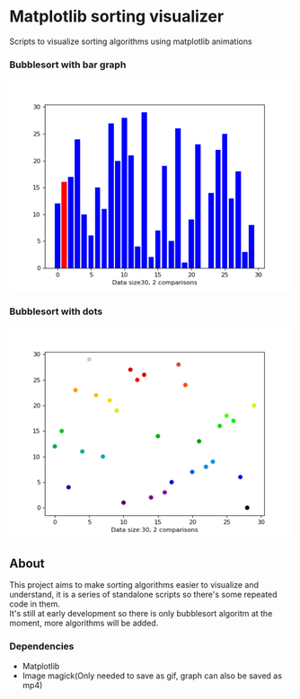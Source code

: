 # Matplotlib sorting visualizer
Scripts to visualize sorting algorithms using matplotlib animations
### Bubblesort with bar graph
![](/gifs/bar_bubblesort.gif)
### Bubblesort with dots
![](/gifs/scatter_bubblesort.gif)

## About
This project aims to make sorting algorithms easier to visualize and understand, it is a series of standalone scripts so there's
some repeated code in them.  
It's still at early development so there is only bubblesort algoritm at the moment, more algorithms will be added.
### Dependencies
- Matplotlib
- Image magick(Only needed to save as gif, graph can also be saved as mp4)
